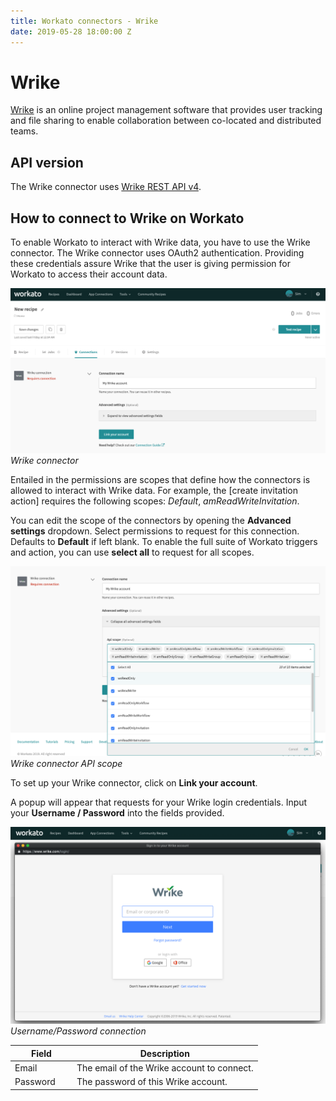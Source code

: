 ```yaml
---
title: Workato connectors - Wrike
date: 2019-05-28 18:00:00 Z
---
```


# Wrike

[Wrike](https://www.Wrike.com/) is an online project management software that provides user tracking and file sharing to enable collaboration between co-located and distributed teams.

## API version

The Wrike connector uses [Wrike REST API v4](https://developers.wrike.com/documentation/api/overview).

## How to connect to Wrike on Workato

To enable Workato to interact with Wrike data, you have to use the Wrike connector. The Wrike connector uses OAuth2 authentication. Providing these credentials assure Wrike that the user is giving permission for Workato to access their account data. 

![Wrike connector](/assets/images/connectors/wrike/wrike-connector.png)
*Wrike connector*

Entailed in the permissions are scopes that define how the connectors is allowed to interact with Wrike data. For example, the [create invitation action] requires the following scopes: *Default*, *amReadWriteInvitation*.

You can edit the scope of the connectors by opening the **Advanced settings** dropdown. Select permissions to request for this connection. Defaults to **Default** if left blank. To enable the full suite of Workato triggers and action, you can use **select all** to request for all scopes. 

![Wrike connector API scope](/assets/images/connectors/wrike/wrike-connector-permissions.png)
*Wrike connector API scope*

To set up your Wrike connector, click on **Link your account**.

A popup will appear that requests for your Wrike login credentials. Input your **Username / Password** into the fields provided.

![Username/password connection](/assets/images/connectors/Wrike/wrike-connector-login.png)
*Username/Password connection*

<table class="unchanged rich-diff-level-one">
  <thead>
    <tr>
        <th width='25%'>Field</th>
        <th>Description</th>
    </tr>
  </thead>
  <tbody>
    <tr>
      <td>Email</td>
      <td>The email of the Wrike account to connect.</td>
    </tr>
    <tr>
      <td>Password</td>
      <td>The password of this Wrike account.</td>
    </tr>
  </tbody>
</table>

